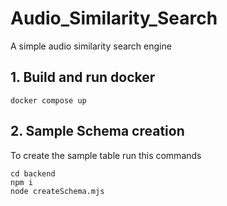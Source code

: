 # Audio_Similarity_Search
A simple audio similarity search engine


## 1. Build and run docker
```
docker compose up
```

## 2. Sample Schema creation
To create the sample table run this commands
```
cd backend
npm i
node createSchema.mjs
```
